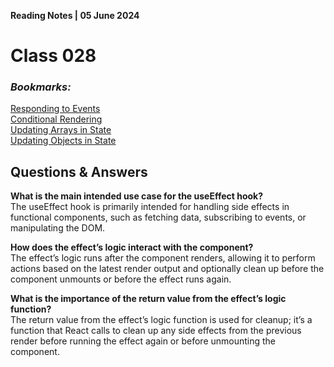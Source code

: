 **Reading Notes | 05 June 2024**

# Class 028

### *Bookmarks:*
[Responding to Events](https://react.dev/learn/responding-to-events)  
[Conditional Rendering](https://react.dev/learn/conditional-rendering)  
[Updating Arrays in State](https://react.dev/learn/updating-arrays-in-state)  
[Updating Objects in State](https://react.dev/learn/updating-objects-in-state)

## **Questions & Answers**  
**What is the main intended use case for the useEffect hook?**  
The useEffect hook is primarily intended for handling side effects in functional components, such as fetching data, subscribing to events, or manipulating the DOM.

**How does the effect’s logic interact with the component?**  
The effect’s logic runs after the component renders, allowing it to perform actions based on the latest render output and optionally clean up before the component unmounts or before the effect runs again.

**What is the importance of the return value from the effect’s logic function?**  
The return value from the effect’s logic function is used for cleanup; it’s a function that React calls to clean up any side effects from the previous render before running the effect again or before unmounting the component.


